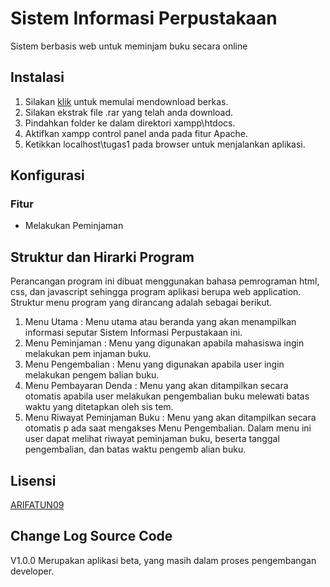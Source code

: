 # Sistem Informasi Perpustakaan
Sistem berbasis web untuk meminjam buku secara online
## Instalasi
1. Silakan [klik](#) untuk memulai mendownload berkas.
2. Silakan ekstrak file .rar yang telah anda download.
3. Pindahkan folder ke dalam direktori xampp\htdocs.
4. Aktifkan xampp control panel anda pada fitur Apache.
5. Ketikkan localhost\tugas1 pada browser untuk menjalankan aplikasi.
## Konfigurasi
### Fitur
- Melakukan Peminjaman
## Struktur dan Hirarki Program
Perancangan program ini dibuat menggunakan bahasa pemrograman html, css, dan javascript sehingga program aplikasi berupa web application. Struktur menu program yang dirancang adalah sebagai berikut.
1. Menu Utama : Menu utama atau beranda yang akan menampilkan informasi seputar Sistem Informasi Perpustakaan ini.
2. Menu Peminjaman : Menu yang digunakan apabila mahasiswa ingin melakukan pem injaman buku.
3. Menu Pengembalian : Menu yang digunakan apabila user ingin melakukan pengem balian buku.
4. Menu Pembayaran Denda : Menu yang akan ditampilkan secara otomatis apabila user melakukan pengembalian buku melewati batas waktu yang ditetapkan oleh sis tem.
5. Menu Riwayat Peminjaman Buku : Menu yang akan ditampilkan secara otomatis p ada saat mengakses Menu Pengembalian. Dalam menu ini user dapat melihat
riwayat peminjaman buku, beserta tanggal pengembalian, dan batas waktu pengemb alian buku.
## Lisensi
[ARIFATUN09](#)
## Change Log Source Code
V1.0.0
Merupakan aplikasi beta, yang masih dalam proses pengembangan developer.
